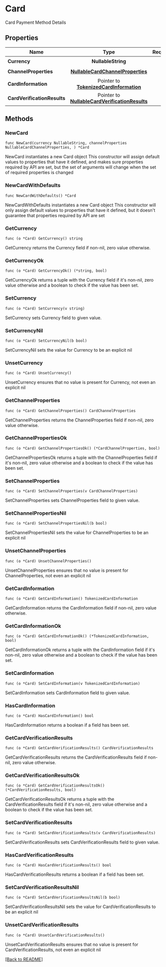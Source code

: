 # Card
Card Payment Method Details

## Properties
| Name | Type | Required | Description | Examples |
|------------|:-------------:|:-------------:|-------------|:-------------:|
| **Currency** | **NullableString** | ☑️ |  |  |
| **ChannelProperties** | [**NullableCardChannelProperties**](CardChannelProperties.md) | ☑️ |  |  |
| **CardInformation** | Pointer to [**TokenizedCardInformation**](TokenizedCardInformation.md) |  |  |  |
| **CardVerificationResults** | Pointer to [**NullableCardVerificationResults**](CardVerificationResults.md) |  |  |  |

## Methods

### NewCard

`func NewCard(currency NullableString, channelProperties NullableCardChannelProperties, ) *Card`

NewCard instantiates a new Card object
This constructor will assign default values to properties that have it defined,
and makes sure properties required by API are set, but the set of arguments
will change when the set of required properties is changed

### NewCardWithDefaults

`func NewCardWithDefaults() *Card`

NewCardWithDefaults instantiates a new Card object
This constructor will only assign default values to properties that have it defined,
but it doesn't guarantee that properties required by API are set

### GetCurrency

`func (o *Card) GetCurrency() string`

GetCurrency returns the Currency field if non-nil, zero value otherwise.

### GetCurrencyOk

`func (o *Card) GetCurrencyOk() (*string, bool)`

GetCurrencyOk returns a tuple with the Currency field if it's non-nil, zero value otherwise
and a boolean to check if the value has been set.

### SetCurrency

`func (o *Card) SetCurrency(v string)`

SetCurrency sets Currency field to given value.


### SetCurrencyNil

`func (o *Card) SetCurrencyNil(b bool)`

 SetCurrencyNil sets the value for Currency to be an explicit nil

### UnsetCurrency
`func (o *Card) UnsetCurrency()`

UnsetCurrency ensures that no value is present for Currency, not even an explicit nil
### GetChannelProperties

`func (o *Card) GetChannelProperties() CardChannelProperties`

GetChannelProperties returns the ChannelProperties field if non-nil, zero value otherwise.

### GetChannelPropertiesOk

`func (o *Card) GetChannelPropertiesOk() (*CardChannelProperties, bool)`

GetChannelPropertiesOk returns a tuple with the ChannelProperties field if it's non-nil, zero value otherwise
and a boolean to check if the value has been set.

### SetChannelProperties

`func (o *Card) SetChannelProperties(v CardChannelProperties)`

SetChannelProperties sets ChannelProperties field to given value.


### SetChannelPropertiesNil

`func (o *Card) SetChannelPropertiesNil(b bool)`

 SetChannelPropertiesNil sets the value for ChannelProperties to be an explicit nil

### UnsetChannelProperties
`func (o *Card) UnsetChannelProperties()`

UnsetChannelProperties ensures that no value is present for ChannelProperties, not even an explicit nil
### GetCardInformation

`func (o *Card) GetCardInformation() TokenizedCardInformation`

GetCardInformation returns the CardInformation field if non-nil, zero value otherwise.

### GetCardInformationOk

`func (o *Card) GetCardInformationOk() (*TokenizedCardInformation, bool)`

GetCardInformationOk returns a tuple with the CardInformation field if it's non-nil, zero value otherwise
and a boolean to check if the value has been set.

### SetCardInformation

`func (o *Card) SetCardInformation(v TokenizedCardInformation)`

SetCardInformation sets CardInformation field to given value.

### HasCardInformation

`func (o *Card) HasCardInformation() bool`

HasCardInformation returns a boolean if a field has been set.

### GetCardVerificationResults

`func (o *Card) GetCardVerificationResults() CardVerificationResults`

GetCardVerificationResults returns the CardVerificationResults field if non-nil, zero value otherwise.

### GetCardVerificationResultsOk

`func (o *Card) GetCardVerificationResultsOk() (*CardVerificationResults, bool)`

GetCardVerificationResultsOk returns a tuple with the CardVerificationResults field if it's non-nil, zero value otherwise
and a boolean to check if the value has been set.

### SetCardVerificationResults

`func (o *Card) SetCardVerificationResults(v CardVerificationResults)`

SetCardVerificationResults sets CardVerificationResults field to given value.

### HasCardVerificationResults

`func (o *Card) HasCardVerificationResults() bool`

HasCardVerificationResults returns a boolean if a field has been set.

### SetCardVerificationResultsNil

`func (o *Card) SetCardVerificationResultsNil(b bool)`

 SetCardVerificationResultsNil sets the value for CardVerificationResults to be an explicit nil

### UnsetCardVerificationResults
`func (o *Card) UnsetCardVerificationResults()`

UnsetCardVerificationResults ensures that no value is present for CardVerificationResults, not even an explicit nil

[[Back to README]](../../README.md)


